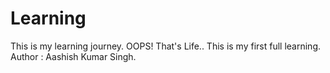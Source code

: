 # Learning
This is my learning journey. OOPS! That's Life..
This is my first full learning.
Author : Aashish Kumar Singh.
